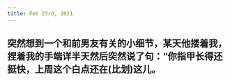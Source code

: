 ```yaml
---
title: Feb 23rd, 2021
---
```


## 突然想到一个和前男友有关的小细节，某天他搂着我，捏着我的手端详半天然后突然说了句：“你指甲长得还挺快，上周这个白点还在(比划)这儿。
